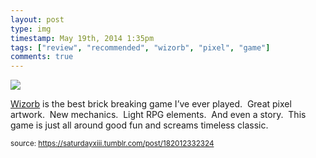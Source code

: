 ```yaml
---
layout: post
type: img
timestamp: May 19th, 2014 1:35pm
tags: ["review", "recommended", "wizorb", "pixel", "game"]
comments: true
---
```

<img src="https://saturdayxiii.github.io/media/182012332324.jpg"/>

<a href="https://store.steampowered.com/app/207420/Wizorb/" target="_blank">Wizorb</a> is the best brick breaking game I’ve ever played.  Great pixel artwork.  New mechanics.  Light RPG elements.  And even a story.  This game is just all around good fun and screams timeless classic.
 
  
<small>source: https://saturdayxiii.tumblr.com/post/182012332324</small>